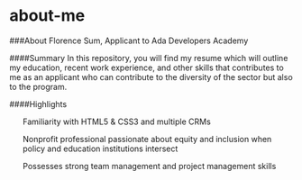 # about-me


###About Florence Sum, Applicant to Ada Developers Academy

####Summary
In this repository, you will find my resume which will outline my education, recent work experience, and other skills that contributes to me as an applicant who can contribute to the diversity of the sector but also to the program.

####Highlights
<ul> Familiarity with HTML5 & CSS3 and multiple CRMs </ul>
<ul> Nonprofit professional passionate about equity and inclusion when policy and education institutions intersect </ul>
<ul> Possesses strong team management and project management skills </ul>
